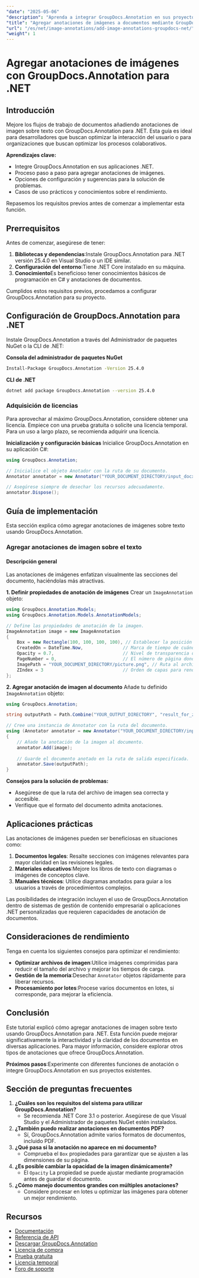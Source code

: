 ```yaml
---
"date": "2025-05-06"
"description": "Aprenda a integrar GroupDocs.Annotation en sus proyectos .NET para mejorar los documentos con anotaciones de imágenes. Mejore la interacción del usuario y agilice la colaboración."
"title": "Agregar anotaciones de imágenes a documentos mediante GroupDocs.Annotation para .NET"
"url": "/es/net/image-annotations/add-image-annotations-groupdocs-net/"
"weight": 1
---
```


# Agregar anotaciones de imágenes con GroupDocs.Annotation para .NET

## Introducción

Mejore los flujos de trabajo de documentos añadiendo anotaciones de imagen sobre texto con GroupDocs.Annotation para .NET. Esta guía es ideal para desarrolladores que buscan optimizar la interacción del usuario o para organizaciones que buscan optimizar los procesos colaborativos.

**Aprendizajes clave:**
- Integre GroupDocs.Annotation en sus aplicaciones .NET.
- Proceso paso a paso para agregar anotaciones de imágenes.
- Opciones de configuración y sugerencias para la solución de problemas.
- Casos de uso prácticos y conocimientos sobre el rendimiento.

Repasemos los requisitos previos antes de comenzar a implementar esta función.

## Prerrequisitos
Antes de comenzar, asegúrese de tener:

1. **Bibliotecas y dependencias**:Instale GroupDocs.Annotation para .NET versión 25.4.0 en Visual Studio o un IDE similar.
2. **Configuración del entorno**:Tiene .NET Core instalado en su máquina.
3. **Conocimiento**Es beneficioso tener conocimientos básicos de programación en C# y anotaciones de documentos.

Cumplidos estos requisitos previos, procedamos a configurar GroupDocs.Annotation para su proyecto.

## Configuración de GroupDocs.Annotation para .NET
Instale GroupDocs.Annotation a través del Administrador de paquetes NuGet o la CLI de .NET:

**Consola del administrador de paquetes NuGet**
```bash
Install-Package GroupDocs.Annotation -Version 25.4.0
```

**CLI de .NET**
```bash
dotnet add package GroupDocs.Annotation --version 25.4.0
```

### Adquisición de licencias
Para aprovechar al máximo GroupDocs.Annotation, considere obtener una licencia. Empiece con una prueba gratuita o solicite una licencia temporal. Para un uso a largo plazo, se recomienda adquirir una licencia.

**Inicialización y configuración básicas**
Inicialice GroupDocs.Annotation en su aplicación C#:

```csharp
using GroupDocs.Annotation;

// Inicialice el objeto Anotador con la ruta de su documento.
Annotator annotator = new Annotator("YOUR_DOCUMENT_DIRECTORY/input_docx.docx");

// Asegúrese siempre de desechar los recursos adecuadamente.
annotator.Dispose();
```

## Guía de implementación
Esta sección explica cómo agregar anotaciones de imágenes sobre texto usando GroupDocs.Annotation.

### Agregar anotaciones de imagen sobre el texto
#### Descripción general
Las anotaciones de imágenes enfatizan visualmente las secciones del documento, haciéndolas más atractivas.

**1. Definir propiedades de anotación de imágenes**
Crear un `ImageAnnotation` objeto:

```csharp
using GroupDocs.Annotation.Models;
using GroupDocs.Annotation.Models.AnnotationModels;

// Define las propiedades de anotación de la imagen.
ImageAnnotation image = new ImageAnnotation
{
    Box = new Rectangle(100, 100, 100, 100), // Establecer la posición (X, Y) y el tamaño (Ancho, Alto).
    CreatedOn = DateTime.Now,               // Marca de tiempo de cuándo se creó la anotación.
    Opacity = 0.7,                          // Nivel de transparencia de la imagen.
    PageNumber = 0,                         // El número de página donde se colocará la anotación.
    ImagePath = "YOUR_DOCUMENT_DIRECTORY/picture.png", // Ruta al archivo de imagen utilizado para la anotación.
    ZIndex = 3                              // Orden de capas para renderizar anotaciones.
};
```

**2. Agregar anotación de imagen al documento**
Añade tu definido `ImageAnnotation` objeto:

```csharp
using GroupDocs.Annotation;

string outputPath = Path.Combine("YOUR_OUTPUT_DIRECTORY", "result_for_zIndex.docx");

// Cree una instancia de Annotator con la ruta del documento.
using (Annotator annotator = new Annotator("YOUR_DOCUMENT_DIRECTORY/input_docx.docx"))
{
    // Añade la anotación de la imagen al documento.
    annotator.Add(image);
    
    // Guarde el documento anotado en la ruta de salida especificada.
    annotator.Save(outputPath);
}
```

**Consejos para la solución de problemas:**
- Asegúrese de que la ruta del archivo de imagen sea correcta y accesible.
- Verifique que el formato del documento admita anotaciones.

## Aplicaciones prácticas
Las anotaciones de imágenes pueden ser beneficiosas en situaciones como:

1. **Documentos legales**: Resalte secciones con imágenes relevantes para mayor claridad en las revisiones legales.
2. **Materiales educativos**:Mejore los libros de texto con diagramas o imágenes de conceptos clave.
3. **Manuales técnicos**: Utilice diagramas anotados para guiar a los usuarios a través de procedimientos complejos.

Las posibilidades de integración incluyen el uso de GroupDocs.Annotation dentro de sistemas de gestión de contenido empresarial o aplicaciones .NET personalizadas que requieren capacidades de anotación de documentos.

## Consideraciones de rendimiento
Tenga en cuenta los siguientes consejos para optimizar el rendimiento:
- **Optimizar archivos de imagen**:Utilice imágenes comprimidas para reducir el tamaño del archivo y mejorar los tiempos de carga.
- **Gestión de la memoria**:Desechar `Annotator` objetos rápidamente para liberar recursos.
- **Procesamiento por lotes**:Procese varios documentos en lotes, si corresponde, para mejorar la eficiencia.

## Conclusión
Este tutorial explicó cómo agregar anotaciones de imagen sobre texto usando GroupDocs.Annotation para .NET. Esta función puede mejorar significativamente la interactividad y la claridad de los documentos en diversas aplicaciones. Para mayor información, considere explorar otros tipos de anotaciones que ofrece GroupDocs.Annotation.

**Próximos pasos**:Experimente con diferentes funciones de anotación o integre GroupDocs.Annotation en sus proyectos existentes.

## Sección de preguntas frecuentes
1. **¿Cuáles son los requisitos del sistema para utilizar GroupDocs.Annotation?**
   - Se recomienda .NET Core 3.1 o posterior. Asegúrese de que Visual Studio y el Administrador de paquetes NuGet estén instalados.
2. **¿También puedo realizar anotaciones en documentos PDF?**
   - Sí, GroupDocs.Annotation admite varios formatos de documentos, incluido PDF.
3. **¿Qué pasa si la anotación no aparece en mi documento?**
   - Comprueba el `Box` propiedades para garantizar que se ajusten a las dimensiones de su página.
4. **¿Es posible cambiar la opacidad de la imagen dinámicamente?**
   - El `Opacity` La propiedad se puede ajustar mediante programación antes de guardar el documento.
5. **¿Cómo manejo documentos grandes con múltiples anotaciones?**
   - Considere procesar en lotes u optimizar las imágenes para obtener un mejor rendimiento.

## Recursos
- [Documentación](https://docs.groupdocs.com/annotation/net/)
- [Referencia de API](https://reference.groupdocs.com/annotation/net/)
- [Descargar GroupDocs.Annotation](https://releases.groupdocs.com/annotation/net/)
- [Licencia de compra](https://purchase.groupdocs.com/buy)
- [Prueba gratuita](https://releases.groupdocs.com/annotation/net/)
- [Licencia temporal](https://purchase.groupdocs.com/temporary-license/)
- [Foro de soporte](https://forum.groupdocs.com/c/annotation/)